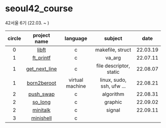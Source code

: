 # seoul42_course
42서울 6기 (22.03. ~ )

| circle | project name | language | subject | date |
|:--:|:--:|:--:|:--:|:--:|
| 0 | [libft]() | c | makefile, struct| 22.03.19 |
| 1 | [ft_printf]() | c | va_arg | 22.07.11 |
| 1 | [get_next_line]()| c | file descriptor, static | 22.08.07 |
| 1 | [born2beroot](https://github.com/HaiSeong/seoul42_course/tree/main/born2broot)| virtual machine | linux, sudo, ssh, ufw ... | 22.08.21 |
| 2 | [push_swap](https://github.com/HaiSeong/seoul42_course/tree/main/push_swap)| c | algorithm | 22.08.31 |
| 2 | [so_long](https://github.com/HaiSeong/seoul42_course/tree/main/so_long)| c | graphic | 22.09.02 |
| 2 | [minitalk](https://github.com/HaiSeong/seoul42_course/tree/main/minitalk)| c | signal | 22.09.11 |
| 3 | [minishell](https://github.com/Heosejin98/minishell)| c |  |  |
